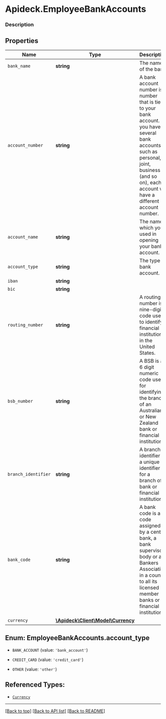# Apideck.EmployeeBankAccounts

### Description

## Properties
Name | Type | Description | Notes
------------ | ------------- | ------------- | -------------
`bank_name` | **string** | The name of the bank | [optional] 
`account_number` | **string** | A bank account number is a number that is tied to your bank account. If you have several bank accounts, such as personal, joint, business (and so on), each account will have a different account number. | [optional] 
`account_name` | **string** | The name which you used in opening your bank account. | [optional] 
`account_type` | **string** | The type of bank account. | [optional] 
`iban` | **string** |  | [optional] 
`bic` | **string** |  | [optional] 
`routing_number` | **string** | A routing number is a nine-digit code used to identify a financial institution in the United States. | [optional] 
`bsb_number` | **string** | A BSB is a 6 digit numeric code used for identifying the branch of an Australian or New Zealand bank or financial institution. | [optional] 
`branch_identifier` | **string** | A branch identifier is a unique identifier for a branch of a bank or financial institution. | [optional] 
`bank_code` | **string** | A bank code is a code assigned by a central bank, a bank supervisory body or a Bankers Association in a country to all its licensed member banks or financial institutions. | [optional] 
`currency` | [**\Apideck\Client\Model\Currency**](Currency.md) |  | [optional] 





<a name="ACCOUNT_TYPE"></a>
## Enum: EmployeeBankAccounts.account_type


* `BANK_ACCOUNT` (value: `'bank_account'`)

* `CREDIT_CARD` (value: `'credit_card'`)

* `OTHER` (value: `'other'`)




## Referenced Types:










* [`Currency`](Currency.md)

---

[[Back to top]](#) [[Back to API list]](../../../../README.md#documentation-for-api-endpoints) [[Back to README]](../../../../README.md)


